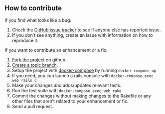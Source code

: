 ## How to contribute

If you find what looks like a bug:

1. Check the [GitHub issue tracker](https://github.com/tomatoes-app/tomatoes/issues) to see if anyone else has reported issue.
1. If you don’t see anything, create an issue with information on how to reproduce it.

If you want to contribute an enhancement or a fix:

1. [Fork the project](https://help.github.com/articles/fork-a-repo) on github.
1. [Create a topic branch](https://help.github.com/articles/about-branches/).
1. Setup the project with [docker-compose](https://docs.docker.com/compose/) by running `docker-compose up`
1. If you need, you can launch a rails console with  `docker-compose exec web rails c`
1. Make your changes and adds/updates relevant tests.
1. Run the test suite with `docker-compose exec web rake`
1. Commit the changes without making changes to the Rakefile or any other files that aren’t related to your enhancement or fix.
1. Send a pull request.
